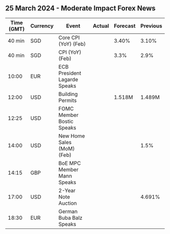## 25 March 2024 - Moderate Impact Forex News

| Time (GMT) | Currency | Event | Actual | Forecast | Previous |
|------|----------|-------|--------|----------|----------|
| 40 min | SGD | Core CPI (YoY) (Feb) |  | 3.40% | 3.10% |
| 40 min | SGD | CPI (YoY) (Feb) |  | 3.3% | 2.9% |
| 10:00 | EUR | ECB President Lagarde Speaks |  |  |  |
| 12:00 | USD | Building Permits |  | 1.518M | 1.489M |
| 12:25 | USD | FOMC Member Bostic Speaks |  |  |  |
| 14:00 | USD | New Home Sales (MoM) (Feb) |  |  | 1.5% |
| 14:15 | GBP | BoE MPC Member Mann Speaks |  |  |  |
| 17:00 | USD | 2-Year Note Auction |  |  | 4.691% |
| 18:30 | EUR | German Buba Balz Speaks |  |  |  |
